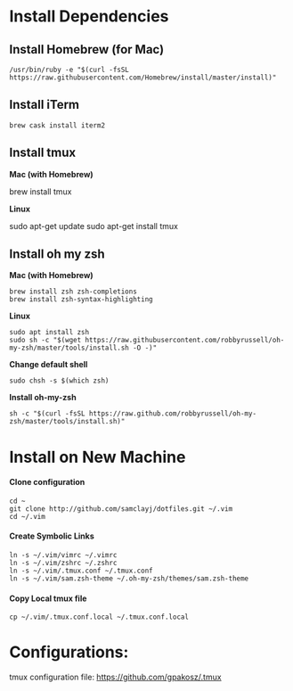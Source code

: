 # Install Dependencies

## Install Homebrew (for Mac)

    /usr/bin/ruby -e "$(curl -fsSL https://raw.githubusercontent.com/Homebrew/install/master/install)"

## Install iTerm

    brew cask install iterm2
    
## Install tmux

**Mac (with Homebrew)**

  brew install tmux

**Linux**

  sudo apt-get update
  sudo apt-get install tmux

## Install oh my zsh

**Mac (with Homebrew)**

    brew install zsh zsh-completions
    brew install zsh-syntax-highlighting

**Linux**

    sudo apt install zsh
    sudo sh -c "$(wget https://raw.githubusercontent.com/robbyrussell/oh-my-zsh/master/tools/install.sh -O -)"

**Change default shell**

    sudo chsh -s $(which zsh)

**Install oh-my-zsh**

    sh -c "$(curl -fsSL https://raw.github.com/robbyrussell/oh-my-zsh/master/tools/install.sh)"

# Install on New Machine

#### Clone configuration
    
    cd ~
    git clone http://github.com/samclayj/dotfiles.git ~/.vim
    cd ~/.vim
    
#### Create Symbolic Links

    ln -s ~/.vim/vimrc ~/.vimrc
    ln -s ~/.vim/zshrc ~/.zshrc
    ln -s ~/.vim/.tmux.conf ~/.tmux.conf
    ln -s ~/.vim/sam.zsh-theme ~/.oh-my-zsh/themes/sam.zsh-theme

#### Copy Local tmux file

    cp ~/.vim/.tmux.conf.local ~/.tmux.conf.local

# Configurations:

tmux configuration file: https://github.com/gpakosz/.tmux
